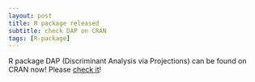 ```yaml
---
layout: post
title: R package released
subtitle: check DAP on CRAN
tags: [R-package]
---
```


R package DAP (Discriminant Analysis via Projections) can be found on CRAN now! Please [check it](https://cran.r-project.org/web/packages/DAP/index.html)!

